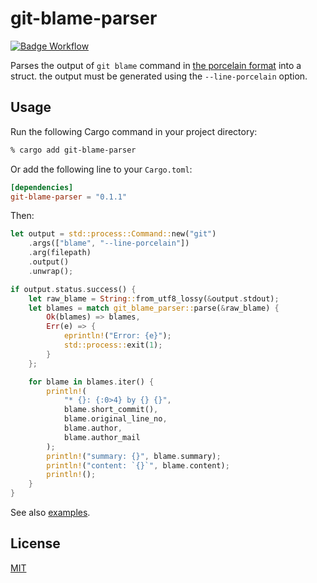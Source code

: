 git-blame-parser
================

[![Badge Workflow](https://github.com/mitsu-ksgr/git-blame-parser/actions/workflows/rust.yml/badge.svg)](https://github.com/mitsu-ksgr/git-blame-parser/actions)

Parses the output of `git blame` command in
[the porcelain format](https://git-scm.com/docs/git-blame#_the_porcelain_format)
into a struct.
the output must be generated using the `--line-porcelain` option.


## Usage
Run the following Cargo command in your project directory:

```sh
% cargo add git-blame-parser
```

Or add the following line to your `Cargo.toml`:

```toml
[dependencies]
git-blame-parser = "0.1.1"
```

Then:

```rust
let output = std::process::Command::new("git")
    .args(["blame", "--line-porcelain"])
    .arg(filepath)
    .output()
    .unwrap();

if output.status.success() {
    let raw_blame = String::from_utf8_lossy(&output.stdout);
    let blames = match git_blame_parser::parse(&raw_blame) {
        Ok(blames) => blames,
        Err(e) => {
            eprintln!("Error: {e}");
            std::process::exit(1);
        }
    };

    for blame in blames.iter() {
        println!(
            "* {}: {:0>4} by {} {}",
            blame.short_commit(),
            blame.original_line_no,
            blame.author,
            blame.author_mail
        );
        println!("summary: {}", blame.summary);
        println!("content: `{}`", blame.content);
        println!();
    }
}
```

See also [examples](./examples/).

## License
[MIT](./LICENSE)

